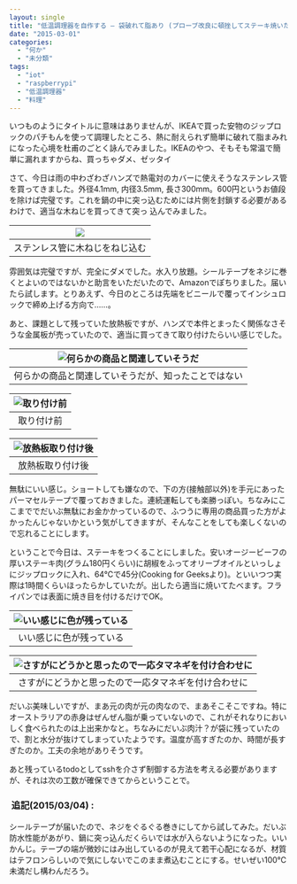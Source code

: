 ```yaml
---
layout: single
title: "低温調理器を自作する – 袋破れて脂あり (プローブ改良に頓挫してステーキ焼いた編)"
date: "2015-03-01"
categories: 
  - "何か"
  - "未分類"
tags: 
  - "iot"
  - "raspberrypi"
  - "低温調理器"
  - "料理"
---
```


いつものようにタイトルに意味はありませんが、IKEAで買った安物のジップロックのパチもんを使って調理したところ、熱に耐えられず簡単に破れて脂まみれになった心境を杜甫のごとく詠んでみました。IKEAのやつ、そもそも常温で簡単に漏れますからね、買っちゃダメ、ゼッタイ

さて、今日は雨の中わざわざハンズで熱電対のカバーに使えそうなステンレス管を買ってきました。外径4.1mm, 内径3.5mm, 長さ300mm。600円というお値段を除けば完璧です。これを鍋の中に突っ込むためには片側を封鎖する必要があるわけで、適当な木ねじを買ってきて突っ 込んでみました。

| ![](https://blog.naotaco.com/assets/images/posts/2015/03/DSC07552.jpg) |
|:--:|
|  ステンレス管に木ねじをねじ込む |

雰囲気は完璧ですが、完全にダメでした。水入り放題。シールテープをネジに巻くとよいのではないかと助言をいただいたので、Amazonでぽちりました。届いたら試します。とりあえず、今日のところは先端をビニールで覆ってインシュロックで締め上げる方向で……。

あと、課題として残っていた放熱板ですが、ハンズで本件とまったく関係なさそうな金属板が売っていたので、適当に買ってきて取り付けたらいい感じでした。

| ![何らかの商品と関連していそうだ](https://blog.naotaco.com/assets/images/posts/2015/03/DSC07550.jpg) |
|:--:|
|  何らかの商品と関連していそうだが、知ったことではない |

| ![取り付け前](https://blog.naotaco.com/assets/images/posts/2015/03/DSC07549.jpg) |
|:--:|
|  取り付け前 |

| ![放熱板取り付け後](https://blog.naotaco.com/assets/images/posts/2015/03/DSC07551.jpg) |
|:--:|
|  放熱板取り付け後 |

無駄にいい感じ。ショートしても嫌なので、下の方(接触部以外)を手元にあったパーマセルテープで覆っておきました。連続運転しても楽勝っぽい。ちなみにここまででだいぶ無駄にお金かかっているので、ふつうに専用の商品買った方がよかったんじゃないかという気がしてきますが、そんなことをしても楽しくないので忘れることにします。

ということで今日は、ステーキをつくることにしました。安いオージービーフの厚いステーキ肉(グラム180円くらい)に胡椒をふってオリーブオイルといっしょにジップロックに入れ、64℃で45分(Cooking for Geeksより)。といいつつ実際は1時間くらいほったらかしていたが。出したら適当に焼いてたべます。フライパンでは表面に焼き目を付けるだけでOK。

| ![いい感じに色が残っている](https://blog.naotaco.com/assets/images/posts/2015/03/WP_20150301_19_59_08_Pro-400x300.jpg) |
|:--:|
|  いい感じに色が残っている |

| ![さすがにどうかと思ったので一応タマネギを付け合わせに](https://blog.naotaco.com/assets/images/posts/2015/03/WP_20150301_20_01_16_Pro-400x300.jpg) |
|:--:|
|  さすがにどうかと思ったので一応タマネギを付け合わせに |

だいぶ美味しいですが、まあ元の肉が元の肉なので、まあそこそこですね。特にオーストラリアの赤身はぜんぜん脂が乗っていないので、これがそれなりにおいしく食べられたのは上出来かなと。ちなみにだいぶ肉汁？が袋に残っていたので、割と水分が抜けてしまっていたようです。温度が高すぎたのか、時間が長すぎたのか。工夫の余地がありそうです。

あと残っているtodoとしてsshを介さず制御する方法を考える必要がありますが、それは次の工数が確保できてからということで。

###  追記(2015/03/04) :

シールテープが届いたので、ネジをぐるぐる巻きにしてから試してみた。だいぶ防水性能があがり、鍋に突っ込んだくらいでは水が入らないようになった。いいかんじ。テープの端が微妙にはみ出しているのが見えて若干心配になるが、材質はテフロンらしいので気にしないでこのまま煮込むことにする。せいぜい100℃未満だし構わんだろう。
